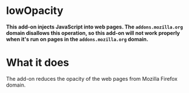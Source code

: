 # lowOpacity

**This add-on injects JavaScript into web pages. The `addons.mozilla.org` domain disallows this operation, so this add-on will not work properly when it's run on pages in the `addons.mozilla.org` domain.**

# What it does

The add-on reduces the opacity of the web pages from Mozilla Firefox domain.